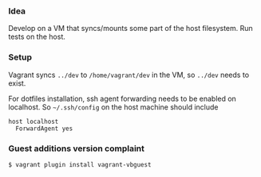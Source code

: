 ### Idea
Develop on a VM that syncs/mounts some part of the host filesystem. Run tests
on the host.

### Setup
Vagrant syncs `../dev` to `/home/vagrant/dev` in the VM, so `../dev` needs to
exist.

For dotfiles installation, ssh agent forwarding needs to be enabled on
localhost. So `~/.ssh/config` on the host machine should include
```
host localhost
  ForwardAgent yes
```

### Guest additions version complaint
```
$ vagrant plugin install vagrant-vbguest
```
